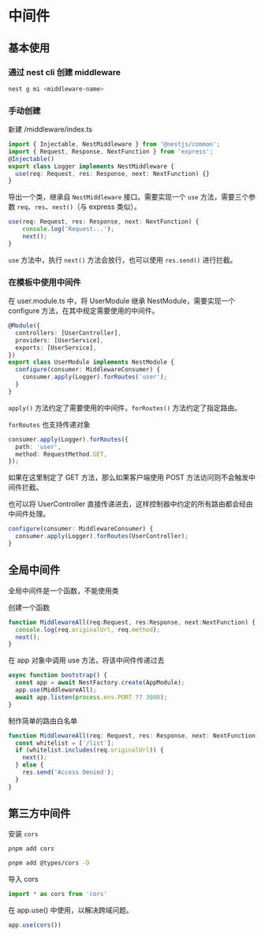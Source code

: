 # 中间件
## 基本使用
### 通过 nest cli 创建 middleware
```bash
nest g mi <middleware-name>
```
### 手动创建
新建 /middleware/index.ts
```ts
import { Injectable, NestMiddleware } from '@nestjs/common';
import { Request, Response, NextFunction } from 'express';
@Injectable()
export class Logger implements NestMiddleware {
  use(req: Request, res: Response, next: NextFunction) {}
}
```
导出一个类，继承自 `NestMiddleware` 接口。需要实现一个 `use` 方法，需要三个参数 `req`、`res`、`nest()`（与 express 类似）。
```ts
use(req: Request, res: Response, next: NextFunction) {
    console.log('Request...');
    next();
}
```
`use` 方法中，执行 `next()` 方法会放行，也可以使用 `res.send()` 进行拦截。 

### 在模板中使用中间件

在 user.module.ts 中，将 UserModule 继承 NestModule，需要实现一个 configure 方法，在其中规定需要使用的中间件。
```ts
@Module({
  controllers: [UserController],
  providers: [UserService],
  exports: [UserService],
})
export class UserModule implements NestModule {
  configure(consumer: MiddlewareConsumer) {
    consumer.apply(Logger).forRoutes('user');
  }
}
```
`apply()` 方法约定了需要使用的中间件，`forRoutes()` 方法约定了指定路由。

`forRoutes` 也支持传递对象
```ts
consumer.apply(Logger).forRoutes({
  path: 'user',
  method: RequestMethod.GET,
});
```
如果在这里制定了 GET 方法，那么如果客户端使用 POST 方法访问则不会触发中间件拦截。

也可以将 UserController 直接传递进去，这样控制器中约定的所有路由都会经由中间件处理。
```ts
configure(consumer: MiddlewareConsumer) {
  consumer.apply(Logger).forRoutes(UserController);
}
```

## 全局中间件
全局中间件是一个函数，不能使用类

创建一个函数
```ts
function MiddlewareAll(req:Request, res:Response, next:NextFunction) {
  console.log(req.originalUrl, req.method);
  next();
}
```
在 app 对象中调用 use 方法，将该中间件传递过去
```ts
async function bootstrap() {
  const app = await NestFactory.create(AppModule);
  app.use(MiddlewareAll);
  await app.listen(process.env.PORT ?? 3000);
}
```
制作简单的路由白名单
```ts
function MiddlewareAll(req: Request, res: Response, next: NextFunction) {
  const whitelist = ['/list'];
  if (whitelist.includes(req.originalUrl)) {
    next();
  } else {
    res.send('Access Denied');
  }
}
```

## 第三方中间件

安装 `cors`

```bash
pnpm add cors 

pnpm add @types/cors -D
```

导入 cors
```ts
import * as cors from 'cors'
```

在 app.use() 中使用，以解决跨域问题。
```ts
app.use(cors())
```
